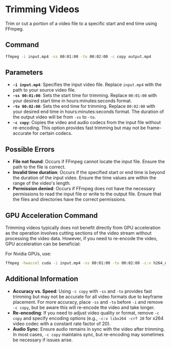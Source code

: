# Trimming Videos

Trim or cut a portion of a video file to a specific start and end time using FFmpeg.

## Command

```bash
ffmpeg -i input.mp4 -ss 00:01:00 -to 00:02:00 -c copy output.mp4
```


## Parameters

- **`-i input.mp4`**: Specifies the input video file. Replace `input.mp4` with the path to your source video file.
- **`-ss 00:01:00`**: Sets the start time for trimming. Replace `00:01:00` with your desired start time in hours:minutes:seconds format.
- **`-to 00:02:00`**: Sets the end time for trimming. Replace `00:02:00` with your desired end time in hours:minutes:seconds format. The duration of the output video will be from `-ss` to `-to`.
- **`-c copy`**: Copies the video and audio codecs from the input file without re-encoding. This option provides fast trimming but may not be frame-accurate for certain codecs.

## Possible Errors

- **File not found**: Occurs if FFmpeg cannot locate the input file. Ensure the path to the file is correct.
- **Invalid time duration**: Occurs if the specified start or end time is beyond the duration of the input video. Ensure the time values are within the range of the video's length.
- **Permission denied**: Occurs if FFmpeg does not have the necessary permissions to read the input file or write to the output file. Ensure that the files and directories have the correct permissions.

## GPU Acceleration Command

Trimming videos typically does not benefit directly from GPU acceleration as the operation involves cutting sections of the video stream without processing the video data. However, if you need to re-encode the video, GPU acceleration can be beneficial:

For Nvidia GPUs, use:

```bash
ffmpeg -hwaccel cuda -i input.mp4 -ss 00:01:00 -to 00:02:00 -c:v h264_nvenc -c:a copy output.mp4

```


## Additional Information

- **Accuracy vs. Speed**: Using `-c copy` with `-ss` and `-to` provides fast trimming but may not be accurate for all video formats due to keyframe placement. For more accuracy, place `-ss` and `-to` before `-i` and remove `-c copy`, but be aware this will re-encode the video and take longer.
- **Re-encoding**: If you need to adjust video quality or format, remove `-c copy` and specify encoding options (e.g., `-c:v libx264 -crf 20` for x264 video codec with a constant rate factor of 20).
- **Audio Sync**: Ensure audio remains in sync with the video after trimming. In most cases, `-c copy` maintains sync, but re-encoding may sometimes be necessary if issues arise.
